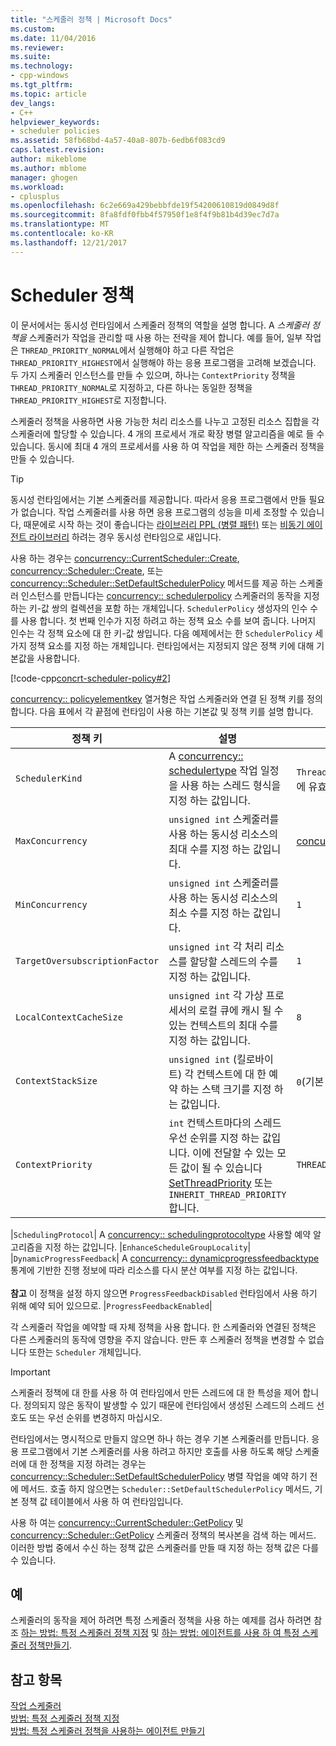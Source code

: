 ```yaml
---
title: "스케줄러 정책 | Microsoft Docs"
ms.custom: 
ms.date: 11/04/2016
ms.reviewer: 
ms.suite: 
ms.technology:
- cpp-windows
ms.tgt_pltfrm: 
ms.topic: article
dev_langs:
- C++
helpviewer_keywords:
- scheduler policies
ms.assetid: 58fb68bd-4a57-40a8-807b-6edb6f083cd9
caps.latest.revision: 
author: mikeblome
ms.author: mblome
manager: ghogen
ms.workload:
- cplusplus
ms.openlocfilehash: 6c2e669a429bebbfde19f54200610819d0849d8f
ms.sourcegitcommit: 8fa8fdf0fbb4f57950f1e8f4f9b81b4d39ec7d7a
ms.translationtype: MT
ms.contentlocale: ko-KR
ms.lasthandoff: 12/21/2017
---
```

# <a name="scheduler-policies"></a>Scheduler 정책
이 문서에서는 동시성 런타임에서 스케줄러 정책의 역할을 설명 합니다. A *스케줄러 정책을* 스케줄러가 작업을 관리할 때 사용 하는 전략을 제어 합니다. 예를 들어, 일부 작업은 `THREAD_PRIORITY_NORMAL`에서 실행해야 하고 다른 작업은 `THREAD_PRIORITY_HIGHEST`에서 실행해야 하는 응용 프로그램을 고려해 보겠습니다.  두 가지 스케줄러 인스턴스를 만들 수 있으며, 하나는 `ContextPriority` 정책을 `THREAD_PRIORITY_NORMAL`로 지정하고, 다른 하나는 동일한 정책을 `THREAD_PRIORITY_HIGHEST`로 지정합니다.  
  
 스케줄러 정책을 사용하면 사용 가능한 처리 리소스를 나누고 고정된 리소스 집합을 각 스케줄러에 할당할 수 있습니다. 4 개의 프로세서 개로 확장 병렬 알고리즘을 예로 들 수 있습니다. 동시에 최대 4 개의 프로세서를 사용 하 여 작업을 제한 하는 스케줄러 정책을 만들 수 있습니다.  
  
> [!TIP]
>  동시성 런타임에서는 기본 스케줄러를 제공합니다. 따라서 응용 프로그램에서 만들 필요가 없습니다. 작업 스케줄러를 사용 하면 응용 프로그램의 성능을 미세 조정할 수 있습니다, 때문에로 시작 하는 것이 좋습니다는 [라이브러리 PPL (병렬 패턴)](../../parallel/concrt/parallel-patterns-library-ppl.md) 또는 [비동기 에이전트 라이브러리](../../parallel/concrt/asynchronous-agents-library.md) 하려는 경우 동시성 런타임으로 새입니다.  
  
 사용 하는 경우는 [concurrency::CurrentScheduler::Create](reference/currentscheduler-class.md#create), [concurrency::Scheduler::Create](reference/scheduler-class.md#create), 또는 [concurrency::Scheduler::SetDefaultSchedulerPolicy](reference/scheduler-class.md#setdefaultschedulerpolicy) 메서드를 제공 하는 스케줄러 인스턴스를 만듭니다는 [concurrency:: schedulerpolicy](../../parallel/concrt/reference/schedulerpolicy-class.md) 스케줄러의 동작을 지정 하는 키-값 쌍의 컬렉션을 포함 하는 개체입니다. `SchedulerPolicy` 생성자의 인수 수를 사용 합니다. 첫 번째 인수가 지정 하려고 하는 정책 요소 수를 보여 줍니다. 나머지 인수는 각 정책 요소에 대 한 키-값 쌍입니다. 다음 예제에서는 한 `SchedulerPolicy` 세 가지 정책 요소를 지정 하는 개체입니다. 런타임에서는 지정되지 않은 정책 키에 대해 기본값을 사용합니다.  

  
 [!code-cpp[concrt-scheduler-policy#2](../../parallel/concrt/codesnippet/cpp/scheduler-policies_1.cpp)]  
  

 [concurrency:: policyelementkey](reference/concurrency-namespace-enums.md#policyelementkey) 열거형은 작업 스케줄러와 연결 된 정책 키를 정의 합니다. 다음 표에서 각 끝점에 런타임이 사용 하는 기본값 및 정책 키를 설명 합니다.  
  
|정책 키|설명|기본값|  
|----------------|-----------------|-------------------|  
|`SchedulerKind`|A [concurrency:: schedulertype](reference/concurrency-namespace-enums.md#schedulertype) 작업 일정을 사용 하는 스레드 형식을 지정 하는 값입니다.|`ThreadScheduler`(일반 스레드 사용) 이 키에 유효한 유일한 값입니다.|  
|`MaxConcurrency`|`unsigned int` 스케줄러를 사용 하는 동시성 리소스의 최대 수를 지정 하는 값입니다.|[concurrency::MaxExecutionResources](reference/concurrency-namespace-constants1.md#maxexecutionresources)|  
|`MinConcurrency`|`unsigned int` 스케줄러를 사용 하는 동시성 리소스의 최소 수를 지정 하는 값입니다.|`1`|  
|`TargetOversubscriptionFactor`|`unsigned int` 각 처리 리소스를 할당할 스레드의 수를 지정 하는 값입니다.|`1`|  
|`LocalContextCacheSize`|`unsigned int` 각 가상 프로세서의 로컬 큐에 캐시 될 수 있는 컨텍스트의 최대 수를 지정 하는 값입니다.|`8`|  
|`ContextStackSize`|`unsigned int` (킬로바이트) 각 컨텍스트에 대 한 예약 하는 스택 크기를 지정 하는 값입니다.|`0`(기본 스택 크기를 사용 하 여)|  
|`ContextPriority`|`int` 컨텍스트마다의 스레드 우선 순위를 지정 하는 값입니다. 이에 전달할 수 있는 모든 값이 될 수 있습니다 [SetThreadPriority](http://msdn.microsoft.com/library/windows/desktop/ms686277) 또는 `INHERIT_THREAD_PRIORITY`합니다.|`THREAD_PRIORITY_NORMAL`|  

|`SchedulingProtocol`| A [concurrency:: schedulingprotocoltype](reference/concurrency-namespace-enums.md#schedulingprotocoltype) 사용할 예약 알고리즘을 지정 하는 값입니다. |`EnhanceScheduleGroupLocality`|  
|`DynamicProgressFeedback`| A [concurrency:: dynamicprogressfeedbacktype](reference/concurrency-namespace-enums.md#dynamicprogressfeedbacktype) 통계에 기반한 진행 정보에 따라 리소스를 다시 분산 여부를 지정 하는 값입니다.<br /><br /> **참고** 이 정책을 설정 하지 않으면 `ProgressFeedbackDisabled` 런타임에서 사용 하기 위해 예약 되어 있으므로. |`ProgressFeedbackEnabled`|  

  
 각 스케줄러 작업을 예약할 때 자체 정책을 사용 합니다. 한 스케줄러와 연결된 정책은 다른 스케줄러의 동작에 영향을 주지 않습니다. 만든 후 스케줄러 정책을 변경할 수 없습니다 또한는 `Scheduler` 개체입니다.  
  
> [!IMPORTANT]
>  스케줄러 정책에 대 한를 사용 하 여 런타임에서 만든 스레드에 대 한 특성을 제어 합니다. 정의되지 않은 동작이 발생할 수 있기 때문에 런타임에서 생성된 스레드의 스레드 선호도 또는 우선 순위를 변경하지 마십시오.  
  
 런타임에서는 명시적으로 만들지 않으면 하나 하는 경우 기본 스케줄러를 만듭니다. 응용 프로그램에서 기본 스케줄러를 사용 하려고 하지만 호출를 사용 하도록 해당 스케줄러에 대 한 정책을 지정 하려는 경우는 [concurrency::Scheduler::SetDefaultSchedulerPolicy](reference/scheduler-class.md#setdefaultschedulerpolicy) 병렬 작업을 예약 하기 전에 메서드. 호출 하지 않으면는 `Scheduler::SetDefaultSchedulerPolicy` 메서드, 기본 정책 값 테이블에서 사용 하 여 런타임입니다.  
  
 사용 하 여는 [concurrency::CurrentScheduler::GetPolicy](reference/currentscheduler-class.md#getpolicy) 및 [concurrency::Scheduler::GetPolicy](reference/scheduler-class.md#getpolicy) 스케줄러 정책의 복사본을 검색 하는 메서드. 이러한 방법 중에서 수신 하는 정책 값은 스케줄러를 만들 때 지정 하는 정책 값은 다를 수 있습니다.  
  
## <a name="example"></a>예  
 스케줄러의 동작을 제어 하려면 특정 스케줄러 정책을 사용 하는 예제를 검사 하려면 참조 [하는 방법: 특정 스케줄러 정책 지정](../../parallel/concrt/how-to-specify-specific-scheduler-policies.md) 및 [하는 방법: 에이전트를 사용 하 여 특정 스케줄러 정책만들기](../../parallel/concrt/how-to-create-agents-that-use-specific-scheduler-policies.md).  
  
## <a name="see-also"></a>참고 항목  
 [작업 스케줄러](../../parallel/concrt/task-scheduler-concurrency-runtime.md)   
 [방법: 특정 스케줄러 정책 지정](../../parallel/concrt/how-to-specify-specific-scheduler-policies.md)   
 [방법: 특정 스케줄러 정책을 사용하는 에이전트 만들기](../../parallel/concrt/how-to-create-agents-that-use-specific-scheduler-policies.md)

